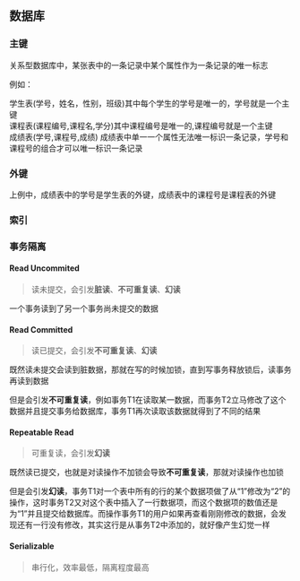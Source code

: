 ## 数据库

### 主键

关系型数据库中，某张表中的一条记录中某个属性作为一条记录的唯一标志

例如：

学生表(学号，姓名，性别，班级)其中每个学生的学号是唯一的，学号就是一个主键<br>
课程表(课程编号,课程名,学分)其中课程编号是唯一的,课程编号就是一个主键<br>
成绩表(学号,课程号,成绩) 
成绩表中单一一个属性无法唯一标识一条记录，学号和课程号的组合才可以唯一标识一条记录

### 外键

上例中，成绩表中的学号是学生表的外键，成绩表中的课程号是课程表的外键

### 索引



### 事务隔离

#### Read Uncommited

> 读未提交，会引发**脏读**、**不可重复读**、**幻读**

一个事务读到了另一个事务尚未提交的数据

#### Read Committed

> 读已提交，会引发**不可重复读**、**幻读**

既然读未提交会读到脏数据，那就在写的时候加锁，直到写事务释放锁后，读事务再读到数据

但是会引发**不可重复读**，例如事务T1在读取某一数据，而事务T2立马修改了这个数据并且提交事务给数据库，事务T1再次读取该数据就得到了不同的结果

#### Repeatable Read

> 可重复读，会引发**幻读**

既然读已提交，也就是对读操作不加锁会导致**不可重复读**，那就对读操作也加锁

但是会引发**幻读**，事务T1对一个表中所有的行的某个数据项做了从“1”修改为“2”的操作，这时事务T2又对这个表中插入了一行数据项，而这个数据项的数值还是为“1”并且提交给数据库。而操作事务T1的用户如果再查看刚刚修改的数据，会发现还有一行没有修改，其实这行是从事务T2中添加的，就好像产生幻觉一样

#### Serializable

> 串行化，效率最低，隔离程度最高